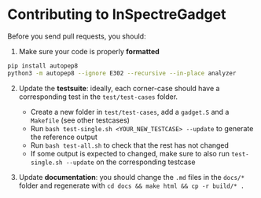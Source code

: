 # Contributing to InSpectreGadget

Before you send pull requests, you should:

1. Make sure your code is properly **formatted**

```bash
pip install autopep8
python3 -m autopep8 --ignore E302 --recursive --in-place analyzer
```

2. Update the **testsuite**: ideally, each corner-case should have a
   corresponding test in the `test/test-cases` folder.

   - Create a new folder in `test/test-cases`, add a `gadget.S` and a `Makefile` (see other testcases)
   - Run `bash test-single.sh <YOUR_NEW_TESTCASE> --update` to generate the reference output
   - Run `bash test-all.sh` to check that the rest has not changed
   - If some output is expected to changed, make sure to also run `test-single.sh --update` on the corresponding testcase

3. Update **documentation**: you should change the `.md` files in the `docs/*` folder and regenerate with `cd docs && make html && cp -r build/* .`
